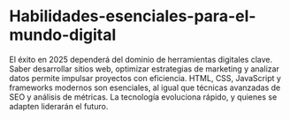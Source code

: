 # Habilidades-esenciales-para-el-mundo-digital
El éxito en 2025 dependerá del dominio de herramientas digitales clave. Saber desarrollar sitios web, optimizar estrategias de marketing y analizar datos permite impulsar proyectos con eficiencia. HTML, CSS, JavaScript y frameworks modernos son esenciales, al igual que técnicas avanzadas de SEO y análisis de métricas. La tecnología evoluciona rápido, y quienes se adapten liderarán el futuro.

